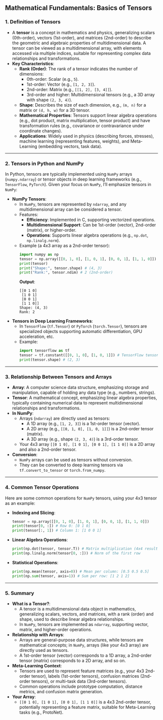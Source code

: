 ## Mathematical Fundamentals: Basics of Tensors

### **1. Definition of Tensors**
- A **tensor** is a concept in mathematics and physics, generalizing scalars (0th-order), vectors (1st-order), and matrices (2nd-order) to describe the geometric and algebraic properties of multidimensional data. A tensor can be viewed as a multidimensional array, with elements accessed via multiple indices, suitable for representing complex data relationships and transformations.
- **Key Characteristics**:
  - **Rank (Order)**: The rank of a tensor indicates the number of dimensions:
    - 0th-order: Scalar (e.g., `5`).
    - 1st-order: Vector (e.g., `[1, 2, 3]`).
    - 2nd-order: Matrix (e.g., `[[1, 2], [3, 4]]`).
    - 3rd-order and higher: Multidimensional tensors (e.g., a 3D array with shape `(2, 3, 4)`).
  - **Shape**: Describes the size of each dimension, e.g., `(m, n)` for a matrix or `(d, h, w)` for a 3D tensor.
  - **Mathematical Properties**: Tensors support linear algebra operations (e.g., dot product, matrix multiplication, tensor product) and have transformation rules (e.g., covariance or contravariance under coordinate changes).
  - **Applications**: Widely used in physics (describing forces, stresses), machine learning (representing features, weights), and Meta-Learning (embedding vectors, task data).

---

### **2. Tensors in Python and NumPy**
In Python, tensors are typically implemented using `NumPy` arrays (`numpy.ndarray`) or tensor objects in deep learning frameworks (e.g., `TensorFlow`, `PyTorch`). Given your focus on `NumPy`, I’ll emphasize tensors in `NumPy`:
- **NumPy Tensors**:
  - In `NumPy`, tensors are represented by `ndarray`, and any multidimensional array can be considered a tensor.
  - Features:
    - **Efficiency**: Implemented in C, supporting vectorized operations.
    - **Multidimensional Support**: Can be 1st-order (vector), 2nd-order (matrix), or higher-order.
    - **Operations**: Supports linear algebra operations (e.g., `np.dot`, `np.linalg.norm`).
  - Example (a 4x3 array as a 2nd-order tensor):
    ```python
    import numpy as np
    tensor = np.array([[0, 1, 0], [1, 0, 1], [0, 0, 1], [1, 1, 0]]) # 2nd-order tensor
    print(tensor)
    print("Shape:", tensor.shape) # (4, 3)
    print("Rank:", tensor.ndim) # 2 (2nd-order)
    ```
    **Output**:
    ```
    [[0 1 0]
     [1 0 1]
     [0 0 1]
     [1 1 0]]
    Shape: (4, 3)
    Rank: 2
    ```
- **Tensors in Deep Learning Frameworks**:
  - In `TensorFlow` (`tf.Tensor`) or `PyTorch` (`torch.Tensor`), tensors are specialized objects supporting automatic differentiation, GPU acceleration, etc.
  - Example:
    ```python
    import tensorflow as tf
    tensor = tf.constant([[0, 1, 0], [1, 0, 1]]) # TensorFlow tensor
    print(tensor.shape) # (2, 3)
    ```

---

### **3. Relationship Between Tensors and Arrays**
- **Array**: A computer science data structure, emphasizing storage and manipulation, capable of holding any data type (e.g., numbers, strings).
- **Tensor**: A mathematical concept, emphasizing linear algebra properties, typically containing numerical data to represent multidimensional relationships and transformations.
- **In NumPy**:
  - Arrays (`ndarray`) are directly used as tensors:
    - A 1D array (e.g., `[1, 2, 3]`) is a 1st-order tensor (vector).
    - A 2D array (e.g., `[[0, 1, 0], [1, 0, 1]]`) is a 2nd-order tensor (matrix).
    - A 3D array (e.g., shape `(2, 3, 4)`) is a 3rd-order tensor.
  - Your 4x3 array `[[0 1 0], [1 0 1], [0 0 1], [1 1 0]]` is a 2D array and also a 2nd-order tensor.
- **Conversion**:
  - `NumPy` arrays can be used as tensors without conversion.
  - They can be converted to deep learning tensors via `tf.convert_to_tensor` or `torch.from_numpy`.

---

### **4. Common Tensor Operations**
Here are some common operations for `NumPy` tensors, using your 4x3 tensor as an example:
- **Indexing and Slicing**:
  ```python
  tensor = np.array([[0, 1, 0], [1, 0, 1], [0, 0, 1], [1, 1, 0]])
  print(tensor[0, :]) # Row 0: [0 1 0]
  print(tensor[:, 1]) # Column 1: [1 0 0 1]
  ```
- **Linear Algebra Operations**:
  ```python
  print(np.dot(tensor, tensor.T)) # Matrix multiplication (4x4 result)
  print(np.linalg.norm(tensor[0, :])) # Norm of the first row
  ```
- **Statistical Operations**:
  ```python
  print(np.mean(tensor, axis=0)) # Mean per column: [0.5 0.5 0.5]
  print(np.sum(tensor, axis=1)) # Sum per row: [1 2 1 2]
  ```

---

### **5. Summary**
- **What is a Tensor?**:
  - A tensor is a multidimensional data object in mathematics, generalizing scalars, vectors, and matrices, with a rank (order) and shape, used to describe linear algebra relationships.
  - In `NumPy`, tensors are implemented as `ndarray`, supporting vector, matrix, and higher-order operations.
- **Relationship with Arrays**:
  - Arrays are general-purpose data structures, while tensors are mathematical concepts; in `NumPy`, arrays (like your 4x3 array) are directly used as tensors.
  - A 1st-order tensor (vector) corresponds to a 1D array, a 2nd-order tensor (matrix) corresponds to a 2D array, and so on.
- **Meta-Learning Context**:
  - Tensors are used to represent feature matrices (e.g., your 4x3 2nd-order tensor), labels (1st-order tensors), confusion matrices (2nd-order tensors), or multi-task data (3rd-order tensors).
  - Common operations include prototype computation, distance metrics, and confusion matrix generation.
- **Your Array**:
  - `[[0 1 0], [1 0 1], [0 0 1], [1 1 0]]` is a 4x3 2nd-order tensor, potentially representing a feature matrix, suitable for Meta-Learning tasks (e.g., ProtoNet).
